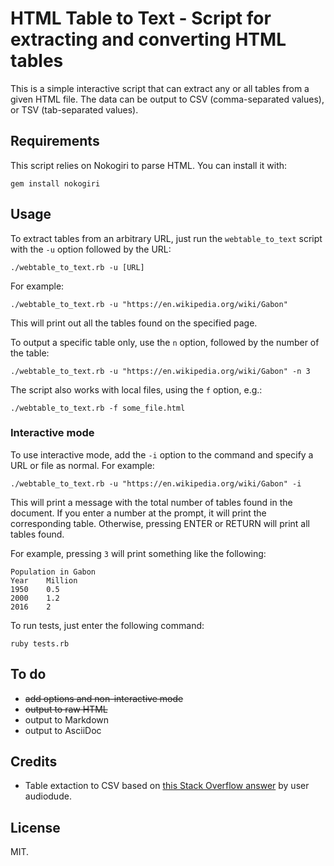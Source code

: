 # HTML Table to Text - Script for extracting and converting HTML tables

This is a simple interactive script that can extract any or all tables from a given HTML file. The data can be output to CSV (comma-separated values), or TSV (tab-separated values).

## Requirements

This script relies on Nokogiri to parse HTML. You can install it with:

    gem install nokogiri

## Usage

To extract tables from an arbitrary URL, just run the `webtable_to_text` script with the `-u` option followed by the URL:

    ./webtable_to_text.rb -u [URL]

For example:

    ./webtable_to_text.rb -u "https://en.wikipedia.org/wiki/Gabon"

This will print out all the tables found on the specified page.

To output a specific table only, use the `n` option, followed by the number of the table:

    ./webtable_to_text.rb -u "https://en.wikipedia.org/wiki/Gabon" -n 3

The script also works with local files, using the `f` option, e.g.:

    ./webtable_to_text.rb -f some_file.html

### Interactive mode

To use interactive mode, add the `-i` option to the command and specify a URL or file as normal. For example:

    ./webtable_to_text.rb -u "https://en.wikipedia.org/wiki/Gabon" -i

This will print a message with the total number of tables found in the document. If you enter a number at the prompt, it will print the corresponding table. Otherwise, pressing ENTER or RETURN will print all tables found.

For example, pressing `3` will print something like the following:

    Population in Gabon
    Year	Million 
    1950	0.5 
    2000	1.2 
    2016	2

To run tests, just enter the following command:

    ruby tests.rb

## To do

* ~~add options and non-interactive mode~~
* ~~output to raw HTML~~
* output to Markdown
* output to AsciiDoc

## Credits

* Table extaction to CSV based on [this Stack Overflow answer](https://stackoverflow.com/a/1403325) by user audiodude.

## License

MIT.
